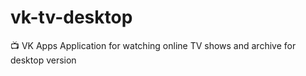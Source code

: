 # vk-tv-desktop
 :tv: VK Apps Application for watching online TV shows and archive for desktop version
